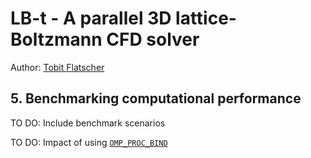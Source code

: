 # LB-t - A parallel 3D lattice-Boltzmann CFD solver

Author: [Tobit Flatscher](https://github.com/2b-t)

## 5. Benchmarking computational performance

TO DO: Include benchmark scenarios

TO DO: Impact of using [`OMP_PROC_BIND`](https://www.openmp.org/spec-html/5.0/openmpse52.html)
